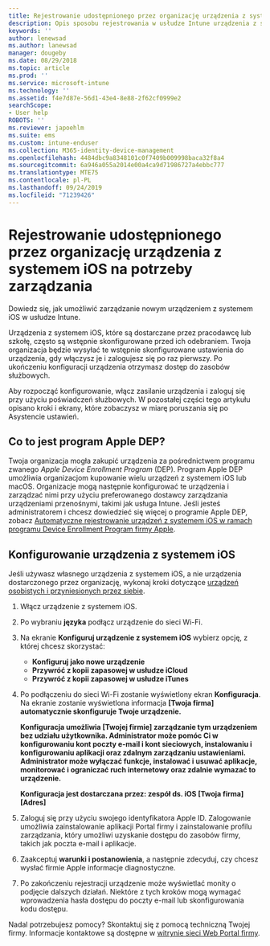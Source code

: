 ```yaml
---
title: Rejestrowanie udostępnionego przez organizację urządzenia z systemem iOS na potrzeby zarządzania | Microsoft Docs
description: Opis sposobu rejestrowania w usłudze Intune urządzenia z systemem iOS, które zostało zakupione i udostępnione przez Twoją organizację
keywords: ''
author: lenewsad
ms.author: lanewsad
manager: dougeby
ms.date: 08/29/2018
ms.topic: article
ms.prod: ''
ms.service: microsoft-intune
ms.technology: ''
ms.assetid: f4e7d87e-56d1-43e4-8e88-2f62cf0999e2
searchScope:
- User help
ROBOTS: ''
ms.reviewer: japoehlm
ms.suite: ems
ms.custom: intune-enduser
ms.collection: M365-identity-device-management
ms.openlocfilehash: 4484dbc9a8348101c0f7409b009998baca32f8a4
ms.sourcegitcommit: 6a946a055a2014e00a4ca9d71986727a4ebbc777
ms.translationtype: MTE75
ms.contentlocale: pl-PL
ms.lasthandoff: 09/24/2019
ms.locfileid: "71239426"
---
```

# <a name="enroll-your-organization-provided-ios-device-in-management"></a>Rejestrowanie udostępnionego przez organizację urządzenia z systemem iOS na potrzeby zarządzania

Dowiedz się, jak umożliwić zarządzanie nowym urządzeniem z systemem iOS w usłudze Intune.  

Urządzenia z systemem iOS, które są dostarczane przez pracodawcę lub szkołę, często są wstępnie skonfigurowane przed ich odebraniem. Twoja organizacja będzie wysyłać te wstępnie skonfigurowane ustawienia do urządzenia, gdy włączysz je i zalogujesz się po raz pierwszy. Po ukończeniu konfiguracji urządzenia otrzymasz dostęp do zasobów służbowych.  

Aby rozpocząć konfigurowanie, włącz zasilanie urządzenia i zaloguj się przy użyciu poświadczeń służbowych. W pozostałej części tego artykułu opisano kroki i ekrany, które zobaczysz w miarę poruszania się po Asystencie ustawień. 

## <a name="what-is-apple-dep"></a>Co to jest program Apple DEP?

Twoja organizacja mogła zakupić urządzenia za pośrednictwem programu zwanego *Apple Device Enrollment Program* (DEP). Program Apple DEP umożliwia organizacjom kupowanie wielu urządzeń z systemem iOS lub macOS. Organizacje mogą następnie konfigurować te urządzenia i zarządzać nimi przy użyciu preferowanego dostawcy zarządzania urządzeniami przenośnymi, takimi jak usługa Intune. Jeśli jesteś administratorem i chcesz dowiedzieć się więcej o programie Apple DEP, zobacz [Automatyczne rejestrowanie urządzeń z systemem iOS w ramach programu Device Enrollment Program firmy Apple](https://docs.microsoft.com/intune/device-enrollment-program-enroll-ios).  

## <a name="set-up-your-ios-device"></a>Konfigurowanie urządzenia z systemem iOS

Jeśli używasz własnego urządzenia z systemem iOS, a nie urządzenia dostarczonego przez organizację, wykonaj kroki dotyczące [urządzeń osobistych i przyniesionych przez siebie](enroll-your-device-in-intune-ios.md).  

1. Włącz urządzenie z systemem iOS.
2. Po wybraniu **języka** podłącz urządzenie do sieci Wi-Fi.
3. Na ekranie **Konfiguruj urządzenie z systemem iOS** wybierz opcję, z której chcesz skorzystać:
   - **Konfiguruj jako nowe urządzenie**
   - **Przywróć z kopii zapasowej w usłudze iCloud**
   - **Przywróć z kopii zapasowej w usłudze iTunes**

4. Po podłączeniu do sieci Wi-Fi zostanie wyświetlony ekran **Konfiguracja**. Na ekranie zostanie wyświetlona informacja **[Twoja firma] automatycznie skonfiguruje Twoje urządzenie.**

   **Konfiguracja umożliwia [Twojej firmie] zarządzanie tym urządzeniem bez udziału użytkownika. Administrator może pomóc Ci w konfigurowaniu kont poczty e-mail i kont sieciowych, instalowaniu i konfigurowaniu aplikacji oraz zdalnym zarządzaniu ustawieniami. Administrator może wyłączać funkcje, instalować i usuwać aplikacje, monitorować i ograniczać ruch internetowy oraz zdalnie wymazać to urządzenie.**
 
   **Konfiguracja jest dostarczana przez: zespół ds. iOS [Twoja firma] [Adres]**

5. Zaloguj się przy użyciu swojego identyfikatora Apple ID. Zalogowanie umożliwia zainstalowanie aplikacji Portal firmy i zainstalowanie profilu zarządzania, który umożliwi uzyskanie dostępu do zasobów firmy, takich jak poczta e-mail i aplikacje.
6. Zaakceptuj **warunki i postanowienia**, a następnie zdecyduj, czy chcesz wysłać firmie Apple informacje diagnostyczne.
7. Po zakończeniu rejestracji urządzenie może wyświetlać monity o podjęcie dalszych działań. Niektóre z tych kroków mogą wymagać wprowadzenia hasła dostępu do poczty e-mail lub skonfigurowania kodu dostępu.

Nadal potrzebujesz pomocy? Skontaktuj się z pomocą techniczną Twojej firmy. Informacje kontaktowe są dostępne w [witrynie sieci Web Portal firmy](https://go.microsoft.com/fwlink/?linkid=2010980).

